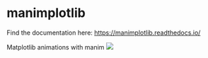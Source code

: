 # manimplotlib


Find the documentation here: https://manimplotlib.readthedocs.io/

Matplotlib animations with manim
![](ConnectingMatplotlib.gif)
